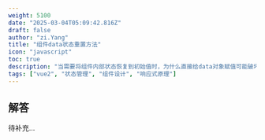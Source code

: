 ```yaml
---
weight: 5100
date: "2025-03-04T05:09:42.816Z"
draft: false
author: "zi.Yang"
title: "组件data状态重置方法"
icon: "javascript"
toc: true
description: "当需要将组件内部状态恢复到初始值时，为什么直接给data对象赋值可能破坏响应式？请演示通过Object.assign合并或重新执行data函数的安全重置方案及其原理。"
tags: ["vue2", "状态管理", "组件设计", "响应式原理"]
---
```


## 解答

待补充...
